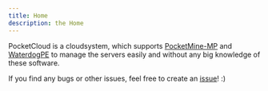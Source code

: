 ```yaml
---
title: Home
description: the Home
---
```


PocketCloud is a cloudsystem, which supports [PocketMine-MP](https://github.com/pmmp/PocketMine-MP) and [WaterdogPE](https://github.com/WaterdogPE/WaterdogPE/) to manage the servers easily and without any big knowledge of these software.

If you find any bugs or other issues, feel free to create an [issue](https://github.com/PocketCloudSystem/PocketCloud/issues/new/choose)! :)